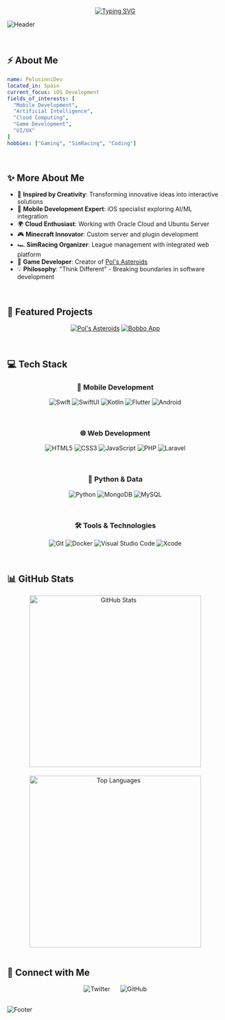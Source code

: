 # <div align="center">

<div align="center">
  
[![Typing SVG](https://readme-typing-svg.herokuapp.com?font=JetBrains+Mono&weight=200&size=35&pause=1000&color=FFFFFF&center=true&vCenter=true&random=false&width=600&height=100&lines=Software+Developer;iOS+Development+Enthusiast;AI+%26+ML+Explorer;Cloud+Computing+Passionate)](https://git.io/typing-svg)

</div>

![Header](https://capsule-render.vercel.app/api?type=waving&color=0:000000,100:ffffff&height=200&section=header&text=PelusinniDev&fontSize=70&animation=fadeIn&fontColor=ffffff&fontAlignY=35&desc=Software%20Developer%20|%20iOS%20Expert%20|%20AI%20Enthusiast&descAlignY=55&descAlign=50)

<br>

## ⚡ About Me  

```yaml
name: PelusinniDev
located_in: Spain
current_focus: iOS Development
fields_of_interests: [
  "Mobile Development",
  "Artificial Intelligence",
  "Cloud Computing",
  "Game Development",
  "UI/UX"
]
hobbies: ["Gaming", "SimRacing", "Coding"]
```

<br>

## ✨ More About Me

- 🌟 **Inspired by Creativity**: Transforming innovative ideas into interactive solutions
- 📱 **Mobile Development Expert**: iOS specialist exploring AI/ML integration
- 🌍 **Cloud Enthusiast**: Working with Oracle Cloud and Ubuntu Server
- 🎮 **Minecraft Innovator**: Custom server and plugin development
- 🏎️ **SimRacing Organizer**: League management with integrated web platform
- 🚀 **Game Developer**: Creator of [Pol's Asteroids](https://github.com/pelusinnidev/Pols-Asteroids)
- 💡 **Philosophy**: "Think Different" - Breaking boundaries in software development

<br>

## 🎯 Featured Projects

<div align="center">

[![Pol's Asteroids](https://img.shields.io/badge/🎮_Pol's_Asteroids-000000?style=for-the-badge)](https://pelusinni.craft.me/AsteroidsGame)
[![Bobbo App](https://img.shields.io/badge/🐕_Bobbo_App-000000?style=for-the-badge)](https://bobbo.framer.website)

</div>

<br>

## 💻 Tech Stack

<div align="center">

### 📱 Mobile Development  
![Swift](https://img.shields.io/badge/Swift-000000?style=for-the-badge&logo=swift&logoColor=white)
![SwiftUI](https://img.shields.io/badge/SwiftUI-000000?style=for-the-badge&logo=swift&logoColor=white)
![Kotlin](https://img.shields.io/badge/Kotlin-000000?style=for-the-badge&logo=kotlin&logoColor=white)
![Flutter](https://img.shields.io/badge/Flutter-000000?style=for-the-badge&logo=flutter&logoColor=white)
![Android](https://img.shields.io/badge/Android-000000?style=for-the-badge&logo=android&logoColor=white)

<br>

### 🌐 Web Development
![HTML5](https://img.shields.io/badge/HTML5-000000?style=for-the-badge&logo=html5&logoColor=white)
![CSS3](https://img.shields.io/badge/CSS3-000000?style=for-the-badge&logo=css3&logoColor=white)
![JavaScript](https://img.shields.io/badge/JavaScript-000000?style=for-the-badge&logo=javascript&logoColor=white)
![PHP](https://img.shields.io/badge/PHP-000000?style=for-the-badge&logo=php&logoColor=white)
![Laravel](https://img.shields.io/badge/Laravel-000000?style=for-the-badge&logo=laravel&logoColor=white)

<br>

### 🐍 Python & Data
![Python](https://img.shields.io/badge/Python-000000?style=for-the-badge&logo=python&logoColor=white)
![MongoDB](https://img.shields.io/badge/MongoDB-000000?style=for-the-badge&logo=mongodb&logoColor=white)
![MySQL](https://img.shields.io/badge/MySQL-000000?style=for-the-badge&logo=mysql&logoColor=white)

<br>

### 🛠️ Tools & Technologies
![Git](https://img.shields.io/badge/Git-000000?style=for-the-badge&logo=git&logoColor=white)
![Docker](https://img.shields.io/badge/Docker-000000?style=for-the-badge&logo=docker&logoColor=white)
![Visual Studio Code](https://img.shields.io/badge/VS_Code-000000?style=for-the-badge&logo=visualstudiocode&logoColor=white)
![Xcode](https://img.shields.io/badge/Xcode-000000?style=for-the-badge&logo=xcode&logoColor=white)

</div>

<br>

## 📊 GitHub Stats

<div align="center" style="display: flex; justify-content: space-around; flex-wrap: wrap; gap: 20px;">

<img width="400" src="https://github-readme-stats.vercel.app/api?username=PelusinniDev&show_icons=true&theme=graywhite&hide_border=true&count_private=true" alt="GitHub Stats">

<img width="400" src="https://github-readme-stats.vercel.app/api/top-langs/?username=PelusinniDev&layout=compact&theme=graywhite&hide_border=true" alt="Top Languages">

</div>

<br>

## 🤝 Connect with Me

<div align="center">
  
<a href="https://twitter.com/pelusinnidev" style="text-decoration: none; margin: 0 10px;">
  <img src="https://img.shields.io/badge/-%40pelusinnidev-000000?style=for-the-badge&logo=twitter&logoColor=white" alt="Twitter"/>
</a>

<a href="https://github.com/pelusinnidev" style="text-decoration: none; margin: 0 10px;">
  <img src="https://img.shields.io/badge/-PelusinniDev-000000?style=for-the-badge&logo=github&logoColor=white" alt="GitHub"/>
</a>

</div>

<br>

![Footer](https://capsule-render.vercel.app/api?type=waving&color=0:ffffff,100:000000&height=100&section=footer)
